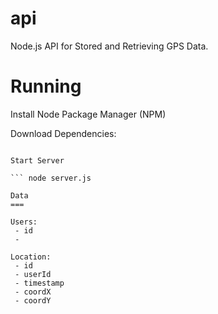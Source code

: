 api
===

Node.js API for Stored and Retrieving GPS Data.

Running
===
Install Node Package Manager (NPM)

Download Dependencies:

``` npm install

Start Server

``` node server.js

Data
===

Users:
 - id
 - 

Location:
 - id
 - userId
 - timestamp
 - coordX
 - coordY

